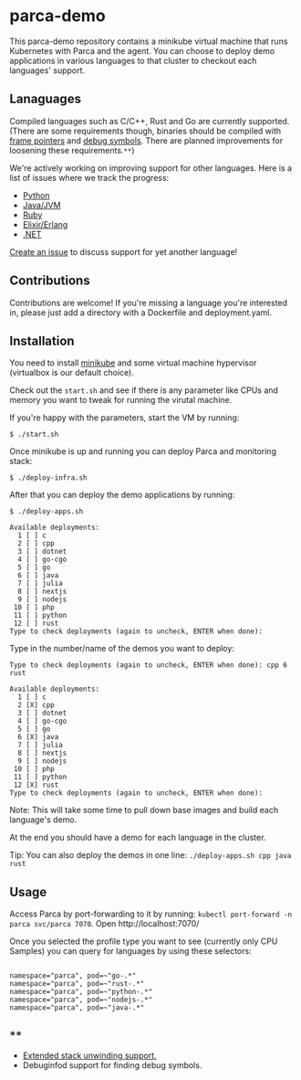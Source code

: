 # parca-demo

This parca-demo repository contains a minikube virtual machine that runs Kubernetes with Parca and the agent.
You can choose to deploy demo applications in various languages to that cluster to checkout each languages' support.

## Lanaguages

Compiled languages such as C/C++, Rust and Go are currently supported. (There are some requirements though, binaries should be compiled with [frame pointers](https://en.wikipedia.org/wiki/Call_stack#Stack_and_frame_pointers) and [debug symbols](https://en.wikipedia.org/wiki/Debug_symbol). There are planned improvements for loosening these requirements.`**`)

We're actively working on improving support for other languages.
Here is a list of issues where we track the progress:

* [Python](https://github.com/parca-dev/parca-agent/issues/2)
* [Java/JVM](https://github.com/parca-dev/parca-agent/issues/1)
* [Ruby](https://github.com/parca-dev/parca-agent/issues/3)
* [Elixir/Erlang](https://github.com/parca-dev/parca-agent/issues/145)
* [.NET](https://github.com/parca-dev/parca-agent/issues/161)

[Create an issue](https://github.com/parca-dev/parca-agent/issues/new/choose) to discuss support for yet another language!

## Contributions

Contributions are welcome!
If you're missing a language you're interested in, please just add a directory with a Dockerfile and deployment.yaml.

## Installation

You need to install [minikube](https://minikube.sigs.k8s.io/docs/start/) and some virtual machine hypervisor (virtualbox is our default choice).

Check out the `start.sh` and see if there is any parameter like CPUs and memory you want to tweak for running the virutal machine.

If you're happy with the parameters, start the VM by running:
```
$ ./start.sh
```

Once minikube is up and running you can deploy Parca and monitoring stack:
```
$ ./deploy-infra.sh
```

After that you can deploy the demo applications by running:
```
$ ./deploy-apps.sh

Available deployments:
  1 [ ] c
  2 [ ] cpp
  3 [ ] dotnet
  4 [ ] go-cgo
  5 [ ] go
  6 [ ] java
  7 [ ] julia
  8 [ ] nextjs
  9 [ ] nodejs
 10 [ ] php
 11 [ ] python
 12 [ ] rust
Type to check deployments (again to uncheck, ENTER when done):
```

Type in the number/name of the demos you want to deploy:
```
Type to check deployments (again to uncheck, ENTER when done): cpp 6 rust
```
```
Available deployments:
  1 [ ] c
  2 [X] cpp
  3 [ ] dotnet
  4 [ ] go-cgo
  5 [ ] go
  6 [X] java
  7 [ ] julia
  8 [ ] nextjs
  9 [ ] nodejs
 10 [ ] php
 11 [ ] python
 12 [X] rust
Type to check deployments (again to uncheck, ENTER when done):
```

Note: This will take some time to pull down base images and build each language's demo.

At the end you should have a demo for each language in the cluster.

Tip: You can also deploy the demos in one line: ```./deploy-apps.sh cpp java rust```

## Usage

Access Parca by port-forwarding to it by running: `kubectl port-forward -n parca svc/parca 7070`.
Open http://localhost:7070/

Once you selected the profile type you want to see (currently only CPU Samples) you can query for languages by using these selectors:
```

namespace="parca", pod=~"go-.*"
namespace="parca", pod=~"rust-.*"
namespace="parca", pod=~"python-.*"
namespace="parca", pod=~"nodejs-.*"
namespace="parca", pod=~"java-.*"
```

## `**`

- [Extended stack unwinding support.](https://github.com/parca-dev/parca-agent/issues/293)
- Debuginfod support for finding debug symbols.
